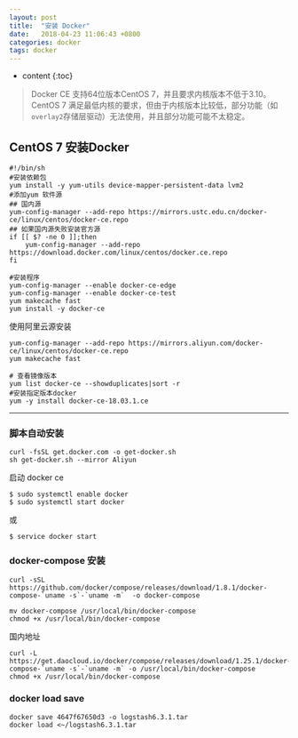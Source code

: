 ```yaml
---
layout: post
title:  "安装 Docker"
date:   2018-04-23 11:06:43 +0800
categories: docker
tags: docker
---
```


* content
{:toc}

> Docker CE 支持64位版本CentOS 7，并且要求内核版本不低于3.10。CentOS 7 满足最低内核的要求，但由于内核版本比较低，部分功能（如`overlay2`存储层驱动）无法使用，并且部分功能可能不太稳定。
>

## CentOS 7 安装Docker

```shell
#!/bin/sh
#安装依赖包
yum install -y yum-utils device-mapper-persistent-data lvm2
#添加yum 软件源
## 国内源
yum-config-manager --add-repo https://mirrors.ustc.edu.cn/docker-ce/linux/centos/docker-ce.repo
## 如果国内源失败安装官方源
if [[ $? -ne 0 ]];then
    yum-config-manager --add-repo https://download.docker.com/linux/centos/docker.ce.repo
fi

#安装程序
yum-config-manager --enable docker-ce-edge
yum-config-manager --enable docker-ce-test
yum makecache fast
yum install -y docker-ce
```


使用阿里云源安装

```shell
yum-config-manager --add-repo https://mirrors.aliyun.com/docker-ce/linux/centos/docker-ce.repo
yum makecache fast

# 查看镜像版本
yum list docker-ce --showduplicates|sort -r
#安装指定版本docker
yum -y install docker-ce-18.03.1.ce
```

---
### 脚本自动安装

```shell
curl -fsSL get.docker.com -o get-docker.sh
sh get-docker.sh --mirror Aliyun
```

启动 docker ce

```shell
$ sudo systemctl enable docker
$ sudo systemctl start docker
```
或

    $ service docker start


### docker-compose 安装

```shell
curl -sSL  https://github.com/docker/compose/releases/download/1.8.1/docker-compose-`uname -s`-`uname -m`  -o docker-compose

mv docker-compose /usr/local/bin/docker-compose
chmod +x /usr/local/bin/docker-compose
```

国内地址

```shell
curl -L https://get.daocloud.io/docker/compose/releases/download/1.25.1/docker-compose-`uname -s`-`uname -m` -o /usr/local/bin/docker-compose
chmod +x /usr/local/bin/docker-compose
```


### docker load save

```shell
docker save 4647f67650d3 -o logstash6.3.1.tar
docker load <~/logstash6.3.1.tar
```


